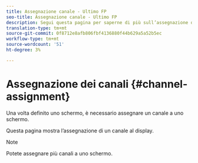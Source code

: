```yaml
---
title: Assegnazione canale - Ultimo FP
seo-title: Assegnazione canale - Ultimo FP
description: Segui questa pagina per saperne di più sull’assegnazione del canale e la suddivisione del giorno.
translation-type: tm+mt
source-git-commit: 0f8712e8afb806fbf4136880f44b629a5a52b5ec
workflow-type: tm+mt
source-wordcount: '51'
ht-degree: 3%

---
```



# Assegnazione dei canali {#channel-assignment}

Una volta definito uno schermo, è necessario assegnare un canale a uno schermo.

Questa pagina mostra l’assegnazione di un canale al display.

>[!NOTE]
>Potete assegnare più canali a uno schermo.